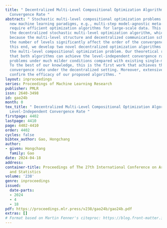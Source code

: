 ```yaml
---
title: " Decentralized Multi-Level Compositional Optimization Algorithms with Level-Independent
  Convergence Rate "
abstract: " Stochastic multi-level compositional optimization problems cover many
  new machine learning paradigms, e.g., multi-step model-agnostic meta-learning, which
  require efficient optimization algorithms for large-scale data. This paper studies
  the decentralized stochastic multi-level optimization algorithm, which is challenging
  because the multi-level structure and decentralized communication scheme may make
  the number of levels significantly affect the order of the convergence rate. To
  this end, we develop two novel decentralized optimization algorithms to optimize
  the multi-level compositional optimization problem. Our theoretical results show
  that both algorithms can achieve the level-independent convergence rate for nonconvex
  problems under much milder conditions compared with existing single-machine algorithms.
  To the best of our knowledge, this is the first work that achieves the level-independent
  convergence rate under the decentralized setting. Moreover, extensive experiments
  confirm the efficacy of our proposed algorithms. "
layout: inproceedings
series: Proceedings of Machine Learning Research
publisher: PMLR
issn: 2640-3498
id: gao24b
month: 0
tex_title: " Decentralized Multi-Level Compositional Optimization Algorithms with
  Level-Independent Convergence Rate "
firstpage: 4402
lastpage: 4410
page: 4402-4410
order: 4402
cycles: false
bibtex_author: Gao, Hongchang
author:
- given: Hongchang
  family: Gao
date: 2024-04-18
address:
container-title: Proceedings of The 27th International Conference on Artificial Intelligence
  and Statistics
volume: '238'
genre: inproceedings
issued:
  date-parts:
  - 2024
  - 4
  - 18
pdf: https://proceedings.mlr.press/v238/gao24b/gao24b.pdf
extras: []
# Format based on Martin Fenner's citeproc: https://blog.front-matter.io/posts/citeproc-yaml-for-bibliographies/
---
```

